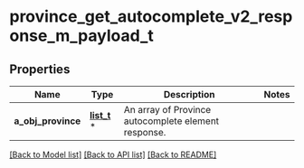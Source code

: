 # province_get_autocomplete_v2_response_m_payload_t

## Properties
Name | Type | Description | Notes
------------ | ------------- | ------------- | -------------
**a_obj_province** | [**list_t**](province_autocomplete_element_response.md) \* | An array of Province autocomplete element response. | 

[[Back to Model list]](../README.md#documentation-for-models) [[Back to API list]](../README.md#documentation-for-api-endpoints) [[Back to README]](../README.md)


